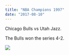 ```yaml
---
title: "NBA Champions 1997"
date: "2017-08-10"
---
```


Chicago Bulls vs Utah Jazz.

The Bulls won the series 4-2.

<img src="http://www.best-basketball-tips.com/images/nba-mj-1997.jpg" >